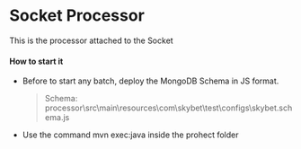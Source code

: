 # Socket Processor

This is the processor attached to the Socket

#### How to start it
* Before to start any batch, deploy the MongoDB Schema in JS format.
	> Schema: processor\src\main\resources\com\skybet\test\configs\skybet.schema.js
* Use the command mvn exec:java inside the prohect folder